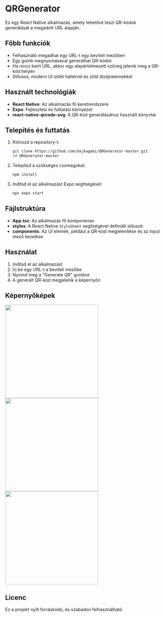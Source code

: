 # QRGenerator

Ez egy React Native alkalmazás, amely lehetővé teszi QR-kódok generálását a megadott URL alapján.

## Főbb funkciók
- Felhasználó megadhat egy URL-t egy beviteli mezőben
- Egy gomb megnyomásával generálhat QR-kódot
- Ha nincs beírt URL, akkor egy alapértelmezett szöveg jelenik meg a QR-kód helyén
- Stílusos, modern UI sötét háttérrel és zöld dizájnelemekkel

## Használt technológiák
- **React Native**: Az alkalmazás fő keretrendszere
- **Expo**: Fejlesztési és futtatási környezet
- **react-native-qrcode-svg**: A QR-kód generálásához használt könyvtár

## Telepítés és futtatás
1. Klónozd a repository-t:
   ```bash
   git clone https://github.com/dajkagabi/QRGenerator-master.git
   cd QRGenerator-master
   ```
2. Telepítsd a szükséges csomagokat:
   ```bash
   npm install
   ```
3. Indítsd el az alkalmazást Expo segítségével:
   ```bash
   npx expo start
   ```

## Fájlstruktúra
- **App.tsx**: Az alkalmazás fő komponense
- **styles**: A React Native `StyleSheet` segítségével definiált stílusok
- **components**: Az UI elemek, például a QR-kód megjelenítése és az input mező kezelése

## Használat
1. Indítsd el az alkalmazást
2. Írj be egy URL-t a beviteli mezőbe
3. Nyomd meg a "Generate QR" gombot
4. A generált QR-kód megjelenik a képernyőn

## Képernyőképek
<img height="300" alt="" src="https://github.com/user-attachments/assets/aada5a08-5bba-4947-b39b-8ef92b09f39d">

<img height="300" alt="" src="https://github.com/user-attachments/assets/7db92b68-5f48-40e1-a9f5-9ea0b24c234d">


<img height="300" alt="" src="https://github.com/user-attachments/assets/3ed7fee8-d01d-4818-9178-cfc5cd9037af">




## Licenc
Ez a projekt nyílt forráskódú, és szabadon felhasználható.

